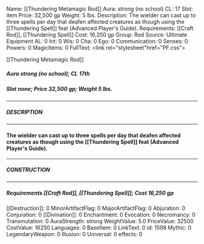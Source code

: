 Name: [[Thundering Metamagic Rod]]
Aura: strong (no school)
CL: 17
Slot: item
Price: 32,500 gp
Weight: 5 lbs.
Description: The wielder can cast up to three spells per day that deafen affected creatures as though using the [[Thundering Spell]] feat (Advanced Player's Guide).
Requirements: [[Craft Rod]], [[Thundering Spell]]
Cost: 16,250 gp
Group: Rod
Source: Ultimate Equipment
AL: 0
Int: 0
Wis: 0
Cha: 0
Ego: 0
Communication: 0
Senses: 0
Powers: 0
MagicItems: 0
FullText: <link rel="stylesheet"href="PF.css"><div class="heading"><p class="alignleft">[[Thundering Metamagic Rod]]</p><div style="clear: both;"></div></div><div><h5><b>Aura </b>strong (no school); <b>CL </b>17th</h5><h5><b>Slot </b>none; <b>Price </b>32,500 gp; <b>Weight </b>5 lbs.</h5></div><hr/><div><h5><b>DESCRIPTION</b></h5></div><hr/><div><h4><p>The wielder can cast up to three spells per day that deafen affected creatures as though using the [[Thundering Spell]] feat (Advanced Player's Guide).</p></h4></div><hr/><div><h5><b>CONSTRUCTION</b></h5></div><hr/><div><h5><b>Requirements </b>[[Craft Rod]], [[Thundering Spell]]; <b>Cost </b>16,250 gp</h5></div>
[[Destruction]]: 0
MinorArtifactFlag: 0
MajorArtifactFlag: 0
Abjuration: 0
Conjuration: 0
[[Divination]]: 0
Enchantment: 0
Evocation: 0
Necromancy: 0
Transmutation: 0
AuraStrength: strong
WeightValue: 5.0
PriceValue: 32500
CostValue: 16250
Languages: 0
BaseItem: 0
LinkText: 0
id: 1598
Mythic: 0
LegendaryWeapon: 0
Illusion: 0
Universal: 0
effects: 0
